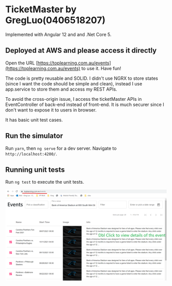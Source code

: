 # TicketMaster by GregLuo(0406518207)

Implemented with Angular 12 and and .Net Core 5.

## Deployed at AWS and please access it directly

Open the URL [https://toplearning.com.au/events](https://toplearning.com.au/events)  to use it. Have fun!

The code is pretty reusable and SOLID. I didn't use NGRX to store states (since I want the code should be simple and clean), instead I use app.service to store them and access my REST APIs.

To avoid the cross-origin issue, I access the ticketMaster APIs in EventController of back-end instead of front-end. It is much securer since I don't want to expose it to users in browser.

It has basic unit test cases.

## Run the simulator

Run `yarn`, then `ng serve` for a dev server. Navigate to `http://localhost:4200/`.

## Running unit tests

Run `ng test` to execute the unit tests.

![Screenshot](screenshot.png)
